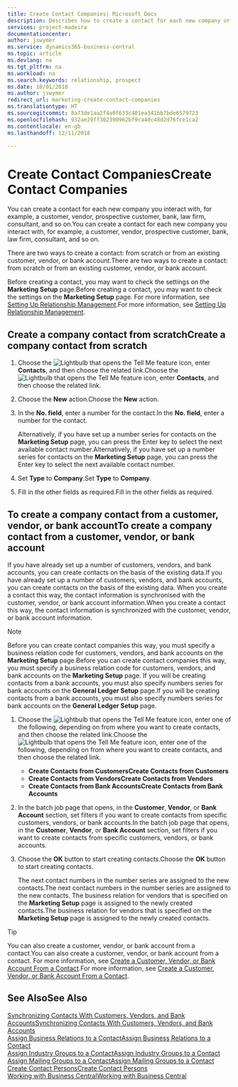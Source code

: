 ```yaml
---
title: Create Contact Companies| Microsoft Docs
description: Describes how to create a contact for each new company or prospective company you interact with or have a relationship with.
services: project-madeira
documentationcenter: 
author: jswymer
ms.service: dynamics365-business-central
ms.topic: article
ms.devlang: na
ms.tgt_pltfrm: na
ms.workload: na
ms.search.keywords: relationship, prospect
ms.date: 10/01/2018
ms.author: jswymer
redirect_url: marketing-create-contact-companies
ms.translationtype: HT
ms.sourcegitcommit: 8a73de1aa2f4a0f633c401ea341bb7bde6579723
ms.openlocfilehash: 932ae29ff302390962bf9ca4dc48d2d76fce1ca2
ms.contentlocale: en-gb
ms.lasthandoff: 12/11/2018

---
```

# <a name="create-contact-companies"></a><span data-ttu-id="12897-103">Create Contact Companies</span><span class="sxs-lookup"><span data-stu-id="12897-103">Create Contact Companies</span></span>
<span data-ttu-id="12897-104">You can create a contact for each new company you interact with, for example, a customer, vendor, prospective customer, bank, law firm, consultant, and so on.</span><span class="sxs-lookup"><span data-stu-id="12897-104">You can create a contact for each new company you interact with, for example, a customer, vendor, prospective customer, bank, law firm, consultant, and so on.</span></span>

<span data-ttu-id="12897-105">There are two ways to create a contact: from scratch or from an existing customer, vendor, or bank account.</span><span class="sxs-lookup"><span data-stu-id="12897-105">There are two ways to create a contact: from scratch or from an existing customer, vendor, or bank account.</span></span>

<span data-ttu-id="12897-106">Before creating a contact, you may want to check the settings on the **Marketing Setup** page.</span><span class="sxs-lookup"><span data-stu-id="12897-106">Before creating a contact, you may want to check the settings on the **Marketing Setup** page.</span></span> <span data-ttu-id="12897-107">For more information, see [Setting Up Relationship Management](marketing-setup-marketing.md).</span><span class="sxs-lookup"><span data-stu-id="12897-107">For more information, see [Setting Up Relationship Management](marketing-setup-marketing.md).</span></span>

## <a name="create-a-company-contact-from-scratch"></a><span data-ttu-id="12897-108">Create a company contact from scratch</span><span class="sxs-lookup"><span data-stu-id="12897-108">Create a company contact from scratch</span></span>
1. <span data-ttu-id="12897-109">Choose the ![Lightbulb that opens the Tell Me feature](media/ui-search/search_small.png "Tell me what you want to do") icon, enter **Contacts**, and then choose the related link.</span><span class="sxs-lookup"><span data-stu-id="12897-109">Choose the ![Lightbulb that opens the Tell Me feature](media/ui-search/search_small.png "Tell me what you want to do") icon, enter **Contacts**, and then choose the related link.</span></span>
2. <span data-ttu-id="12897-110">Choose the **New** action.</span><span class="sxs-lookup"><span data-stu-id="12897-110">Choose the **New** action.</span></span>
3. <span data-ttu-id="12897-111">In the **No. field**, enter a number for the contact.</span><span class="sxs-lookup"><span data-stu-id="12897-111">In the **No. field**, enter a number for the contact.</span></span>

    <span data-ttu-id="12897-112">Alternatively, if you have set up a number series for contacts on the **Marketing Setup** page, you can press the Enter key to select the next available contact number.</span><span class="sxs-lookup"><span data-stu-id="12897-112">Alternatively, if you have set up a number series for contacts on the **Marketing Setup** page, you can press the Enter key to select the next available contact number.</span></span>  
4. <span data-ttu-id="12897-113">Set **Type** to **Company**.</span><span class="sxs-lookup"><span data-stu-id="12897-113">Set **Type** to **Company**.</span></span>
5. <span data-ttu-id="12897-114">Fill in the other fields as required.</span><span class="sxs-lookup"><span data-stu-id="12897-114">Fill in the other fields as required.</span></span>

## <a name="to-create-a-company-contact-from-a-customer-vendor-or-bank-account"></a><span data-ttu-id="12897-115">To create a company contact from a customer, vendor, or bank account</span><span class="sxs-lookup"><span data-stu-id="12897-115">To create a company contact from a customer, vendor, or bank account</span></span>
<span data-ttu-id="12897-116">If you have already set up a number of customers, vendors, and bank accounts, you can create contacts on the basis of the existing data.</span><span class="sxs-lookup"><span data-stu-id="12897-116">If you have already set up a number of customers, vendors, and bank accounts, you can create contacts on the basis of the existing data.</span></span> <span data-ttu-id="12897-117">When you create a contact this way, the contact information is synchronised with the customer, vendor, or bank account information.</span><span class="sxs-lookup"><span data-stu-id="12897-117">When you create a contact this way, the contact information is synchronized with the customer, vendor, or bank account information.</span></span>

> [!NOTE]  
>   <span data-ttu-id="12897-118">Before you can create contact companies this way, you must specify a business relation code for customers, vendors, and bank accounts on the **Marketing Setup** page.</span><span class="sxs-lookup"><span data-stu-id="12897-118">Before you can create contact companies this way, you must specify a business relation code for customers, vendors, and bank accounts on the **Marketing Setup** page.</span></span> <span data-ttu-id="12897-119">If you will be creating contacts from a bank accounts, you must also specify numbers series for bank accounts on the **General Ledger Setup** page.</span><span class="sxs-lookup"><span data-stu-id="12897-119">If you will be creating contacts from a bank accounts, you must also specify numbers series for bank accounts on the **General Ledger Setup** page.</span></span>

1. <span data-ttu-id="12897-120">Choose the ![Lightbulb that opens the Tell Me feature](media/ui-search/search_small.png "Tell me what you want to do") icon, enter one of the following, depending on from where you want to create contacts, and then choose the related link.</span><span class="sxs-lookup"><span data-stu-id="12897-120">Choose the ![Lightbulb that opens the Tell Me feature](media/ui-search/search_small.png "Tell me what you want to do") icon, enter one of the following, depending on from where you want to create contacts, and then choose the related link.</span></span>
   * <span data-ttu-id="12897-121">**Create Contacts from Customers**</span><span class="sxs-lookup"><span data-stu-id="12897-121">**Create Contacts from Customers**</span></span>
   * <span data-ttu-id="12897-122">**Create Contacts from Vendors**</span><span class="sxs-lookup"><span data-stu-id="12897-122">**Create Contacts from Vendors**</span></span>
   * <span data-ttu-id="12897-123">**Create Contacts from Bank Accounts**</span><span class="sxs-lookup"><span data-stu-id="12897-123">**Create Contacts from Bank Accounts**</span></span>
2. <span data-ttu-id="12897-124">In the batch job page that opens, in the **Customer**, **Vendor**, or **Bank Account** section, set filters if you want to create contacts from specific customers, vendors, or bank accounts.</span><span class="sxs-lookup"><span data-stu-id="12897-124">In the batch job page that opens, in the **Customer**, **Vendor**, or **Bank Account** section, set filters if you want to create contacts from specific customers, vendors, or bank accounts.</span></span>
3. <span data-ttu-id="12897-125">Choose the **OK** button to start creating contacts.</span><span class="sxs-lookup"><span data-stu-id="12897-125">Choose the **OK** button to start creating contacts.</span></span>

    <span data-ttu-id="12897-126">The next contact numbers in the number series are assigned to the new contacts.</span><span class="sxs-lookup"><span data-stu-id="12897-126">The next contact numbers in the number series are assigned to the new contacts.</span></span> <span data-ttu-id="12897-127">The business relation for vendors that is specified on the **Marketing Setup** page is assigned to the newly created contacts.</span><span class="sxs-lookup"><span data-stu-id="12897-127">The business relation for vendors that is specified on the **Marketing Setup** page is assigned to the newly created contacts.</span></span>

> [!TIP]  
>   <span data-ttu-id="12897-128">You can also create a customer, vendor, or bank account from a contact.</span><span class="sxs-lookup"><span data-stu-id="12897-128">You can also create a customer, vendor, or bank account from a contact.</span></span> <span data-ttu-id="12897-129">For more information, see [Create a Customer, Vendor, or Bank Account From a Contact](marketing-how-create-contacts-new-customers-vendors-bank-accounts.md).</span><span class="sxs-lookup"><span data-stu-id="12897-129">For more information, see [Create a Customer, Vendor, or Bank Account From a Contact](marketing-how-create-contacts-new-customers-vendors-bank-accounts.md).</span></span>

## <a name="see-also"></a><span data-ttu-id="12897-130">See Also</span><span class="sxs-lookup"><span data-stu-id="12897-130">See Also</span></span>
[<span data-ttu-id="12897-131">Synchronizing Contacts With Customers, Vendors, and Bank Accounts</span><span class="sxs-lookup"><span data-stu-id="12897-131">Synchronizing Contacts With Customers, Vendors, and Bank Accounts</span></span>](marketing-synchronize-contacts-customers-vendors-bank-accounts.md)  
[<span data-ttu-id="12897-132">Assign Business Relations to a Contact</span><span class="sxs-lookup"><span data-stu-id="12897-132">Assign Business Relations to a Contact</span></span>](marketing-business-relations.md#AssignBusRelContact)  
[<span data-ttu-id="12897-133">Assign Industry Groups to a Contact</span><span class="sxs-lookup"><span data-stu-id="12897-133">Assign Industry Groups to a Contact</span></span>](marketing-industry-groups.md#AssignIndustryGroupContact)  
[<span data-ttu-id="12897-134">Assign Mailing Groups to a Contact</span><span class="sxs-lookup"><span data-stu-id="12897-134">Assign Mailing Groups to a Contact</span></span>](marketing-mailing-groups.md#AssignMailGroupContact)  
[<span data-ttu-id="12897-135">Create Contact Persons</span><span class="sxs-lookup"><span data-stu-id="12897-135">Create Contact Persons</span></span>](marketing-create-contact-persons.md)  
[<span data-ttu-id="12897-136">Working with Business Central</span><span class="sxs-lookup"><span data-stu-id="12897-136">Working with Business Central</span></span>](ui-work-product.md)


